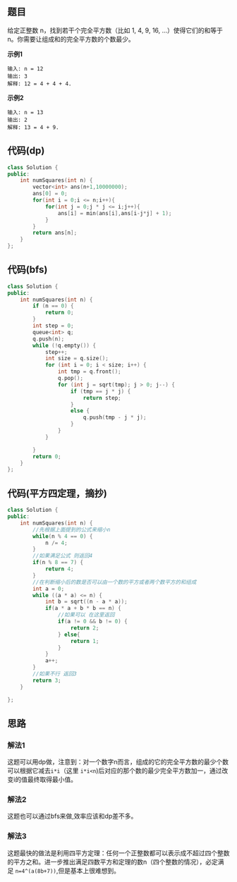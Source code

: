 ## 题目
给定正整数 n，找到若干个完全平方数（比如 1, 4, 9, 16, ...）使得它们的和等于 n。你需要让组成和的完全平方数的个数最少。

**示例1**
```
输入: n = 12
输出: 3 
解释: 12 = 4 + 4 + 4.
```

**示例2**
```
输入: n = 13
输出: 2
解释: 13 = 4 + 9.
```


## 代码(dp)
```C++
class Solution {
public:
    int numSquares(int n) {
        vector<int> ans(n+1,10000000);
        ans[0] = 0;
        for(int i = 0;i <= n;i++){
            for(int j = 0;j * j <= i;j++){
                ans[i] = min(ans[i],ans[i-j*j] + 1);
            }
        }
        return ans[n];
    }
};
```

## 代码(bfs)
```C++
class Solution {
public:
    int numSquares(int n) {
        if (n == 0) {
			return 0;
		}
		int step = 0;
		queue<int> q;
		q.push(n);
		while (!q.empty()) {
            step++;
			int size = q.size();
			for (int i = 0; i < size; i++) {
				int tmp = q.front();
				q.pop();
				for (int j = sqrt(tmp); j > 0; j--) {
					if (tmp == j * j) {
						return step;
					}
					else {
						q.push(tmp - j * j);
					}
				}
			}

		}
		return 0;
    }
};
```


## 代码(平方四定理，摘抄)
```C++
class Solution {
public:
    int numSquares(int n) {
        //先根据上面提到的公式来缩小n
        while(n % 4 == 0) {
            n /= 4;
        }
        //如果满足公式 则返回4
        if(n % 8 == 7) {
            return 4;
        }
        //在判断缩小后的数是否可以由一个数的平方或者两个数平方的和组成
        int a = 0;
        while ((a * a) <= n) {
            int b = sqrt((n - a * a));
            if(a * a + b * b == n) {
                //如果可以 在这里返回
                if(a != 0 && b != 0) {
                    return 2;
                } else{
                    return 1;
                }
            }
            a++;
        }
        //如果不行 返回3
        return 3;
    }

};
```

## 思路

### 解法1
这题可以用dp做，注意到：对一个数字n而言，组成的它的完全平方数的最少个数可以根据它减去`i*i`（这里 `i*i<n`)后对应的那个数的最少完全平方数加一，通过改变i的值最终取得最小值。

### 解法2
这题也可以通过bfs来做,效率应该和dp差不多。

### 解法3
这题最快的做法是利用四平方定理：任何一个正整数都可以表示成不超过四个整数的平方之和。进一步推出满足四数平方和定理的数n（四个整数的情况），必定满足 `n=4^(a(8b+7))`,但是基本上很难想到。